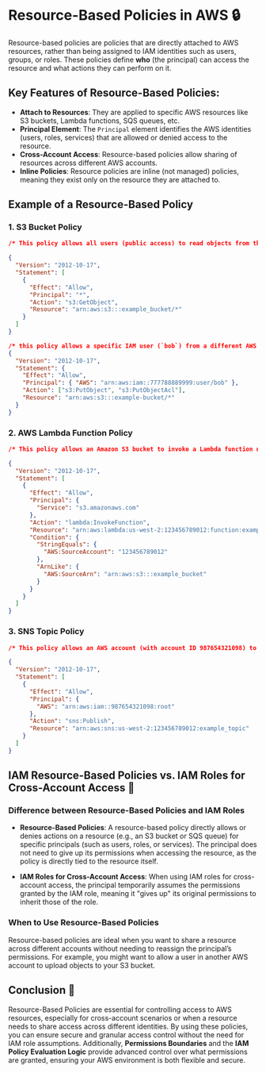 # **Resource-Based Policies in AWS** 🔒

Resource-based policies are policies that are directly attached to AWS resources, rather than being assigned to IAM identities such as users, groups, or roles. These policies define **who** (the principal) can access the resource and what actions they can perform on it.

## Key Features of Resource-Based Policies:

- **Attach to Resources**: They are applied to specific AWS resources like S3 buckets, Lambda functions, SQS queues, etc.
- **Principal Element**: The `Principal` element identifies the AWS identities (users, roles, services) that are allowed or denied access to the resource.
- **Cross-Account Access**: Resource-based policies allow sharing of resources across different AWS accounts.
- **Inline Policies**: Resource policies are inline (not managed) policies, meaning they exist only on the resource they are attached to.

## Example of a Resource-Based Policy

### 1. **S3 Bucket Policy**

```json
/* This policy allows all users (public access) to read objects from the S3 bucket named example_bucket. This is useful for static website hosting or sharing publicly accessible files.*/

{
  "Version": "2012-10-17",
  "Statement": [
    {
      "Effect": "Allow",
      "Principal": "*",
      "Action": "s3:GetObject",
      "Resource": "arn:aws:s3:::example_bucket/*"
    }
  ]
}
```

```json
/* this policy allows a specific IAM user (`bob`) from a different AWS account to upload objects to the `example-bucket`*/
{
  "Version": "2012-10-17",
  "Statement": {
    "Effect": "Allow",
    "Principal": { "AWS": "arn:aws:iam::777788889999:user/bob" },
    "Action": ["s3:PutObject", "s3:PutObjectAcl"],
    "Resource": "arn:aws:s3:::example-bucket/*"
  }
}
```

### 2. **AWS Lambda Function Policy**

```json
/* This policy allows an Amazon S3 bucket to invoke a Lambda function named example_function whenever a new object is created in the bucket. This is useful for triggering Lambda functions based on S3 events.*/

{
  "Version": "2012-10-17",
  "Statement": [
    {
      "Effect": "Allow",
      "Principal": {
        "Service": "s3.amazonaws.com"
      },
      "Action": "lambda:InvokeFunction",
      "Resource": "arn:aws:lambda:us-west-2:123456789012:function:example_function",
      "Condition": {
        "StringEquals": {
          "AWS:SourceAccount": "123456789012"
        },
        "ArnLike": {
          "AWS:SourceArn": "arn:aws:s3:::example_bucket"
        }
      }
    }
  ]
}
```

### 3. **SNS Topic Policy**

```json
/* This policy allows an AWS account (with account ID 987654321098) to publish messages to an SNS topic named example_topic. This is useful for cross-account communication or integrating services from different AWS accounts.*/

{
  "Version": "2012-10-17",
  "Statement": [
    {
      "Effect": "Allow",
      "Principal": {
        "AWS": "arn:aws:iam::987654321098:root"
      },
      "Action": "sns:Publish",
      "Resource": "arn:aws:sns:us-west-2:123456789012:example_topic"
    }
  ]
}
```

## **IAM Resource-Based Policies vs. IAM Roles for Cross-Account Access** 🔄

### **Difference between Resource-Based Policies and IAM Roles**

- **Resource-Based Policies**: A resource-based policy directly allows or denies actions on a resource (e.g., an S3 bucket or SQS queue) for specific principals (such as users, roles, or services). The principal does not need to give up its permissions when accessing the resource, as the policy is directly tied to the resource itself.

- **IAM Roles for Cross-Account Access**: When using IAM roles for cross-account access, the principal temporarily assumes the permissions granted by the IAM role, meaning it "gives up" its original permissions to inherit those of the role.

### **When to Use Resource-Based Policies**

Resource-based policies are ideal when you want to share a resource across different accounts without needing to reassign the principal’s permissions. For example, you might want to allow a user in another AWS account to upload objects to your S3 bucket.

## **Conclusion** 🌟

Resource-Based Policies are essential for controlling access to AWS resources, especially for cross-account scenarios or when a resource needs to share access across different identities. By using these policies, you can ensure secure and granular access control without the need for IAM role assumptions. Additionally, **Permissions Boundaries** and the **IAM Policy Evaluation Logic** provide advanced control over what permissions are granted, ensuring your AWS environment is both flexible and secure.
